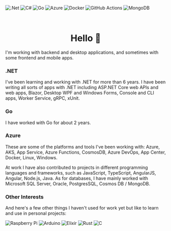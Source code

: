 ![.Net](https://img.shields.io/badge/.NET-5C2D91?style=for-the-badge&logo=.net&logoColor=white)
![C#](https://img.shields.io/badge/c%23-%23239120.svg?style=for-the-badge&logo=c-sharp&logoColor=white)
![Go](https://img.shields.io/badge/go-%2300ADD8.svg?style=for-the-badge&logo=go&logoColor=white)
![Azure](https://img.shields.io/badge/azure-%230072C6.svg?style=for-the-badge&logo=microsoftazure&logoColor=white)
![Docker](https://img.shields.io/badge/docker-%230db7ed.svg?style=for-the-badge&logo=docker&logoColor=white)
![GitHub Actions](https://img.shields.io/badge/github%20actions-%232671E5.svg?style=for-the-badge&logo=githubactions&logoColor=white)
![MongoDB](https://img.shields.io/badge/MongoDB-%234ea94b.svg?style=for-the-badge&logo=mongodb&logoColor=white)

<br />

<h1 align='center'>
  Hello 👋
</h1>

I'm working with backend and desktop applications, and sometimes with some frontend and mobile apps.

### .NET

I've been learning and working with .NET for more than 6 years. I have been writing all sorts of apps with .NET including ASP.NET Core
web APIs and web apps, Blazor, Desktop WPF and Windows Forms, Console and CLI apps,
Worker Service, gRPC, xUnit.

### Go

I have worked with Go for about 2 years.

### Azure

These are some of the platforms and tools I've been working with: Azure, AKS, App
Service, Azure Functions, CosmosDB, Azure DevOps, App Center, Docker, Linux, Windows.

At work I have also contributed to projects in different programming languages and
frameworks, such as JavaScript, TypeScript, AngularJS, Angular, Node.js, Java.
As for databases, I have mainly worked with Microsoft SQL Server, Oracle,
PostgresSQL, Cosmos DB / MongoDB.

### Other Interests

And here's a few other things I haven't used for work yet but like to learn and use in
personal projects:

![Raspberry Pi](https://img.shields.io/badge/-RaspberryPi-C51A4A?style=for-the-badge&logo=Raspberry-Pi)
![Arduino](https://img.shields.io/badge/-Arduino-00979D?style=for-the-badge&logo=Arduino&logoColor=white)
![Elixir](https://img.shields.io/badge/elixir-%234B275F.svg?style=for-the-badge&logo=elixir&logoColor=white)
![Rust](https://img.shields.io/badge/rust-%23000000.svg?style=for-the-badge&logo=rust&logoColor=white)
![C](https://img.shields.io/badge/c-%2300599C.svg?style=for-the-badge&logo=c&logoColor=white)
